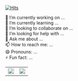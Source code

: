 



  
  [![Hits](https://hits.seeyoufarm.com/api/count/incr/badge.svg?url=https%3A%2F%2Fgithub.com%2Fgjbae1212%2Fhit-counter&count_bg=%23002045&title_bg=%23F7394D&icon=&icon_color=%23E7E7E7&title=hits&edge_flat=false)](https://hits.seeyoufarm.com)


 🔭 I’m currently working on ... <br />
 🌱 I’m currently learning ... <br />
 👯 I’m looking to collaborate on ... <br />
 🤔 I’m looking for help with ... <br />
 💬 Ask me about ... <br />
 📫 How to reach me: ... <br />
 😄 Pronouns: ... <br />
 ⚡ Fun fact: ... <br />


<table>
  <tr>
    <td align="top" width="50%">
      <img src=https://github-readme-stats.vercel.app/api?username=lhk3337&theme=graywhite&hide_border=true&show_icons=true? style="width: 100%" />
    </td>
    <td align="top" width="50%">
      <img src=https://github-readme-stats.vercel.app/api/top-langs/?username=lhk3337&theme=graywhite&hide_border=true&&hide=python&layout=compact style="width: 100%" />
    </td>
  </tr>
</table>
